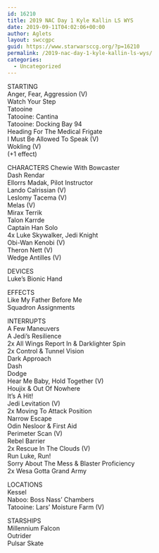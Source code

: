 ```yaml
---
id: 16210
title: 2019 NAC Day 1 Kyle Kallin LS WYS
date: 2019-09-11T04:02:06+00:00
author: Aglets
layout: swccgpc
guid: https://www.starwarsccg.org/?p=16210
permalink: /2019-nac-day-1-kyle-kallin-ls-wys/
categories:
  - Uncategorized
---
```

STARTING  
Anger, Fear, Aggression (V)  
Watch Your Step  
Tatooine  
Tatooine: Cantina  
Tatooine: Docking Bay 94  
Heading For The Medical Frigate  
I Must Be Allowed To Speak (V)  
Wokling (V)  
(+1 effect)

CHARACTERS Chewie With Bowcaster  
Dash Rendar  
Ellorrs Madak, Pilot Instructor  
Lando Calrissian (V)  
Leslomy Tacema (V)  
Melas (V)  
Mirax Terrik  
Talon Karrde  
Captain Han Solo  
4x Luke Skywalker, Jedi Knight  
Obi-Wan Kenobi (V)  
Theron Nett (V)  
Wedge Antilles (V)

DEVICES  
Luke&#8217;s Bionic Hand

EFFECTS  
Like My Father Before Me  
Squadron Assignments

INTERRUPTS  
A Few Maneuvers  
A Jedi&#8217;s Resilience  
2x All Wings Report In & Darklighter Spin  
2x Control & Tunnel Vision  
Dark Approach  
Dash  
Dodge  
Hear Me Baby, Hold Together (V)  
Houjix & Out Of Nowhere  
It&#8217;s A Hit!  
Jedi Levitation (V)  
2x Moving To Attack Position  
Narrow Escape  
Odin Nesloor & First Aid&nbsp;  
Perimeter Scan (V)  
Rebel Barrier  
2x Rescue In The Clouds (V)  
Run Luke, Run!  
Sorry About The Mess & Blaster Proficiency  
2x Wesa Gotta Grand Army

LOCATIONS  
Kessel  
Naboo: Boss Nass&#8217; Chambers  
Tatooine: Lars&#8217; Moisture Farm (V)

STARSHIPS  
Millennium Falcon  
Outrider  
Pulsar Skate